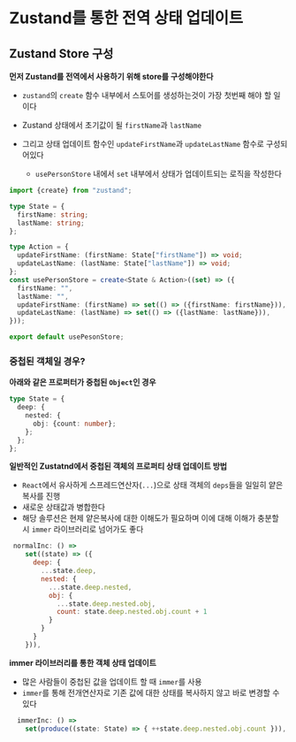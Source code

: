 # Zustand를 통한 전역 상태 업데이트

## Zustand Store 구성

**먼저 Zustand를 전역에서 사용하기 위해 store를 구성해야한다**

- `zustand`의 `create` 함수 내부에서 스토어를 생성하는것이 가장 첫번째 해야 할 일이다

- Zustand 상태에서 초기값이 될 `firstName`과 `lastName`
- 그리고 상태 업데이트 함수인 `updateFirstName`과 `updateLastName` 함수로 구성되어있다
  - `usePersonStore` 내에서 `set` 내부에서 상태가 업데이트되는 로직을 작성한다

```ts
import {create} from "zustand";

type State = {
  firstName: string;
  lastName: string;
};

type Action = {
  updateFirstName: (firstName: State["firstName"]) => void;
  updateLastName: (lastName: State["lastName"]) => void;
};
const usePersonStore = create<State & Action>((set) => ({
  firstName: "",
  lastName: "",
  updateFirstName: (firstName) => set(() => ({firstName: firstName})),
  updateLastName: (lastName) => set(() => ({lastName: lastName})),
}));

export default usePesonStore;
```

### 중첩된 객체일 경우?

**아래와 같은 프로퍼터가 중첩된 `Object`인 경우**

```ts
type State = {
  deep: {
    nested: {
      obj: {count: number};
    };
  };
};
```

**일반적인 Zustatnd에서 중첩된 객체의 프로퍼티 상태 업데이트 방법**

- `React`에서 유사하게 스프레드연산자(`...`)으로 상태 객체의 `deps`들을 일일히 얕은복사를 진행
- 새로운 상태값과 병합한다
- 해당 솔루션은 현제 얕은복사에 대한 이해도가 필요하며 이에 대해 이해가 충분할 시 `immer` 라이브러리로 넘어가도 좋다

```js
 normalInc: () =>
    set((state) => ({
      deep: {
        ...state.deep,
        nested: {
          ...state.deep.nested,
          obj: {
            ...state.deep.nested.obj,
            count: state.deep.nested.obj.count + 1
          }
        }
      }
    })),
```

**immer 라이브러리를 통한 객체 상태 업데이트**

- 많은 사람들이 중첩된 값을 업데이트 할 때 `immer`를 사용
- `immer`를 통해 전개연산자로 기존 값에 대한 상태를 복사하지 않고 바로 변경할 수 있다

```ts
  immerInc: () =>
    set(produce((state: State) => { ++state.deep.nested.obj.count })),
```
